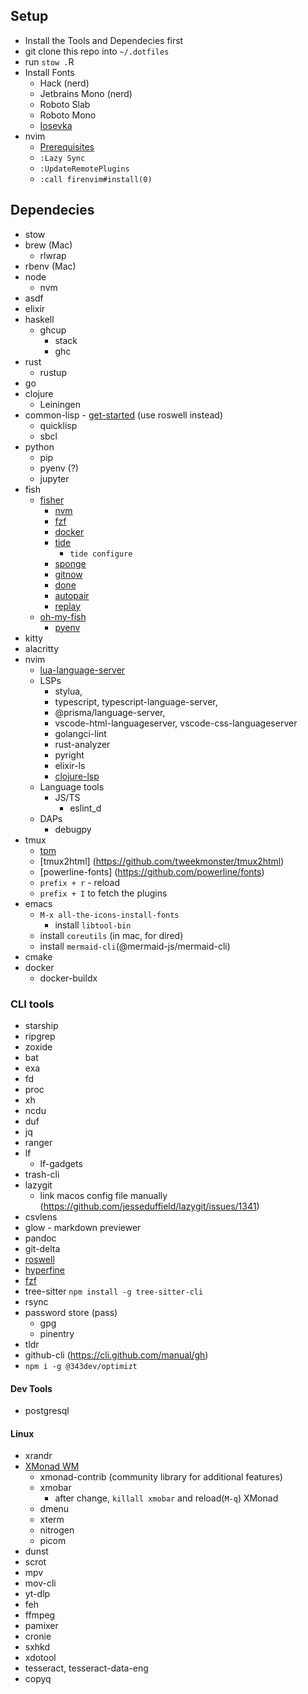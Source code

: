 ## Setup

- Install the Tools and Dependecies first
- git clone this repo into `~/.dotfiles`
- run `stow .`R
- Install Fonts
  - Hack (nerd)
  - Jetbrains Mono (nerd)
  - Roboto Slab
  - Roboto Mono
  - [Iosevka](https://github.com/be5invis/Iosevka)
- nvim
  - [Prerequisites](https://github.com/neovim/neovim/wiki/Building-Neovim#build-prerequisites)
  - `:Lazy Sync`
  - `:UpdateRemotePlugins`
  - `:call firenvim#install(0)`

## Dependecies

- stow
- brew (Mac)
  - rlwrap
- rbenv (Mac)
- node
  - nvm
- asdf
- elixir
- haskell
  - ghcup
    - stack
    - ghc
- rust
  - rustup
- go
- clojure
  - Leiningen
- common-lisp - [get-started](https://lisp-lang.org/learn/getting-started/) (use roswell instead)
  - quicklisp
  - sbcl
- python
  - pip
  - pyenv (?)
  - jupyter
- fish
  - [fisher](https://github.com/jorgebucaran/fisher)
    - [nvm](https://github.com/jorgebucaran/nvm.fish)
    - [fzf](https://github.com/PatrickF1/fzf.fish)
    - [docker](https://github.com/halostatue/fish-docker)
    - [tide](https://github.com/IlanCosman/tide)
      - `tide configure`
    - [sponge](https://github.com/meaningful-ooo/sponge)
    - [gitnow](https://github.com/joseluisq/gitnow)
    - [done](https://github.com/franciscolourenco/done)
    - [autopair](https://github.com/jorgebucaran/autopair.fish)
    - [replay](https://github.com/jorgebucaran/replay.fish)
  - [oh-my-fish](https://github.com/oh-my-fish/oh-my-fish)
    - [pyenv](https://github.com/oh-my-fish/plugin-pyenv)
- kitty
- alacritty
- nvim
  - [lua-language-server](https://github.com/sumneko/lua-language-server/wiki/Getting-Started)
  - LSPs
    - stylua,
    - typescript, typescript-language-server,
    - @prisma/language-server,
    - vscode-html-languageserver, vscode-css-languageserver
    - golangci-lint
    - rust-analyzer
    - pyright
    - elixir-ls
    - [clojure-lsp](https://clojure-lsp.io/installation/)
  - Language tools
    - JS/TS
      - eslint_d
  - DAPs
    - debugpy
- tmux
  - [tpm](https://github.com/tmux-plugins/tpm)
  - [tmux2html] (<https://github.com/tweekmonster/tmux2html>)
  - [powerline-fonts] (<https://github.com/powerline/fonts>)
  - `prefix + r` - reload
  - `prefix + I` to fetch the plugins
- emacs
  - `M-x all-the-icons-install-fonts`
    - install `libtool-bin`
  - install `coreutils` (in mac, for dired)
  - install `mermaid-cli`(@mermaid-js/mermaid-cli)
- cmake
- docker
  - docker-buildx

### CLI tools

- starship
- ripgrep
- zoxide
- bat
- exa
- fd
- proc
- xh
- ncdu
- duf
- jq
- ranger
- lf
  - lf-gadgets
- trash-cli
- lazygit
  - link macos config file manually (<https://github.com/jesseduffield/lazygit/issues/1341>)
- csvlens
- glow - markdown previewer
- pandoc
- git-delta
- [roswell](https://github.com/roswell/roswell)
- [hyperfine](https://github.com/sharkdp/hyperfine)
- [fzf](https://github.com/junegunn/fzf)
- tree-sitter `npm install -g tree-sitter-cli`
- rsync
- password store (pass)
  - gpg
  - pinentry
- tldr
- github-cli (<https://cli.github.com/manual/gh>)
- `npm i -g @343dev/optimizt`

#### Dev Tools

- postgresql

#### Linux

- xrandr
- [XMonad WM](https://xmonad.org/download.html)
  - xmonad-contrib (community library for additional features)
  - xmobar
    - after change, `killall xmobar` and reload(`M-q`) XMonad
  - dmenu
  - xterm
  - nitrogen
  - picom
- dunst
- scrot
- mpv
- mov-cli
- yt-dlp
- feh
- ffmpeg
- pamixer
- cronie
- sxhkd
- xdotool
- tesseract, tesseract-data-eng
- copyq
